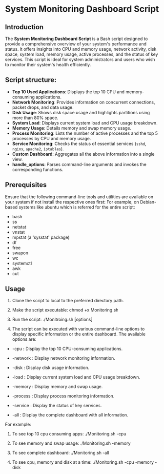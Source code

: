 # System Monitoring Dashboard Script

## Introduction

The **System Monitoring Dashboard Script** is a Bash script designed to provide a comprehensive overview of your system's performance and status. 
It offers insights into CPU and memory usage, network activity, disk space, system load, memory usage, active processes, and the status of key services. 
This script is ideal for system administrators and users who wish to monitor their system's health efficiently.

## Script structure:

- **Top 10 Used Applications**: Displays the top 10 CPU and memory-consuming applications.
- **Network Monitoring**: Provides information on concurrent connections, packet drops, and data usage.
- **Disk Usage**: Shows disk space usage and highlights partitions using more than 80% space.
- **System Load**: Displays current system load and CPU usage breakdown.
- **Memory Usage**: Details memory and swap memory usage.
- **Process Monitoring**: Lists the number of active processes and the top 5 processes by CPU and memory usage.
- **Service Monitoring**: Checks the status of essential services (`sshd`, `nginx`, `apache2`, `iptables`).
- **Custom Dashboard**: Aggregates all the above information into a single view.
- **handle_options**: Parses command-line arguments and invokes the corresponding functions.

## Prerequisites

Ensure that the following command-line tools and utilities are available on your system if not install the respective ones first:
For example, on Debian-based systems like ubuntu which is referred for the entire script:

- bash
- ss
- netstat
- vnstat
- mpstat (a 'sysstat' package)
- df
- free
- swapon
- wc
- systemctl
- awk
- cut

## Usage
1. Clone the script to local to the preferred directory path.
   
2. Make the script executable: 
    chmod +x Monitoring.sh

3. Run the script:
   ./Monitroing.sh [options]

4. The script can be executed with various command-line options to display specific information or the entire dashboard.
   The available options are:

  *  -cpu : Display the top 10 CPU-consuming applications.
    
  *  -network : Display network monitoring information.
    
  *  -disk : Display disk usage information.
    
  *  -load : Display current system load and CPU usage breakdown.
    
  *  -memory : Display memory and swap usage.
    
  *  -process : Display process monitoring information.
    
  *  -service : Display the status of key services.
    
  *  -all : Display the complete dashboard with all information.

For example:

 1) To see top 10 cpu consuming apps:
    ./Monitoring.sh -cpu
    
 2) To see memory and swap usage:
     ./Monitoring.sh -memory
    
 3) To see complete dashboard:
     ./Monitoring.sh -all

 4) To see cpu, memory and disk at a time:
     ./Monitoring.sh -cpu -memory -disk




